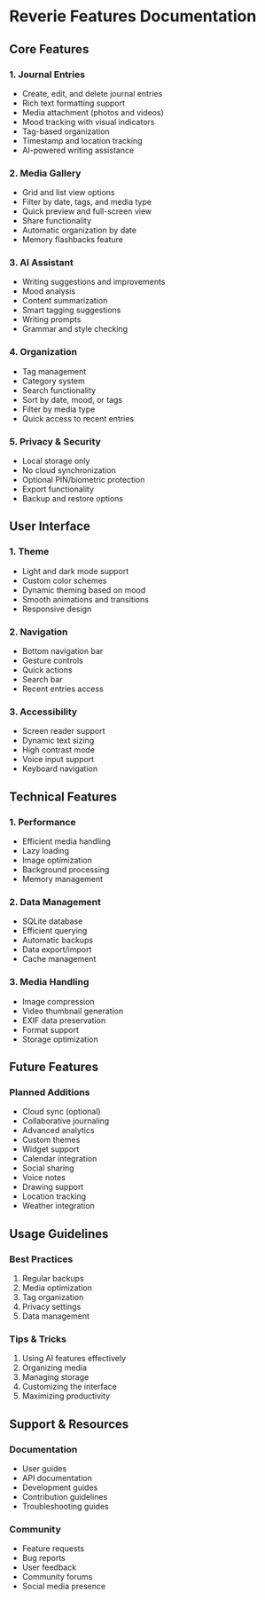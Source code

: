 # Reverie Features Documentation

## Core Features

### 1. Journal Entries
- Create, edit, and delete journal entries
- Rich text formatting support
- Media attachment (photos and videos)
- Mood tracking with visual indicators
- Tag-based organization
- Timestamp and location tracking
- AI-powered writing assistance

### 2. Media Gallery
- Grid and list view options
- Filter by date, tags, and media type
- Quick preview and full-screen view
- Share functionality
- Automatic organization by date
- Memory flashbacks feature

### 3. AI Assistant
- Writing suggestions and improvements
- Mood analysis
- Content summarization
- Smart tagging suggestions
- Writing prompts
- Grammar and style checking

### 4. Organization
- Tag management
- Category system
- Search functionality
- Sort by date, mood, or tags
- Filter by media type
- Quick access to recent entries

### 5. Privacy & Security
- Local storage only
- No cloud synchronization
- Optional PIN/biometric protection
- Export functionality
- Backup and restore options

## User Interface

### 1. Theme
- Light and dark mode support
- Custom color schemes
- Dynamic theming based on mood
- Smooth animations and transitions
- Responsive design

### 2. Navigation
- Bottom navigation bar
- Gesture controls
- Quick actions
- Search bar
- Recent entries access

### 3. Accessibility
- Screen reader support
- Dynamic text sizing
- High contrast mode
- Voice input support
- Keyboard navigation

## Technical Features

### 1. Performance
- Efficient media handling
- Lazy loading
- Image optimization
- Background processing
- Memory management

### 2. Data Management
- SQLite database
- Efficient querying
- Automatic backups
- Data export/import
- Cache management

### 3. Media Handling
- Image compression
- Video thumbnail generation
- EXIF data preservation
- Format support
- Storage optimization

## Future Features

### Planned Additions
- Cloud sync (optional)
- Collaborative journaling
- Advanced analytics
- Custom themes
- Widget support
- Calendar integration
- Social sharing
- Voice notes
- Drawing support
- Location tracking
- Weather integration

## Usage Guidelines

### Best Practices
1. Regular backups
2. Media optimization
3. Tag organization
4. Privacy settings
5. Data management

### Tips & Tricks
1. Using AI features effectively
2. Organizing media
3. Managing storage
4. Customizing the interface
5. Maximizing productivity

## Support & Resources

### Documentation
- User guides
- API documentation
- Development guides
- Contribution guidelines
- Troubleshooting guides

### Community
- Feature requests
- Bug reports
- User feedback
- Community forums
- Social media presence 